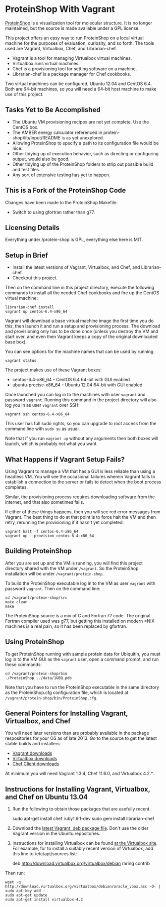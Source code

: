 ProteinShop With Vagrant
========================

[ProteinShop](http://proteinshop.org/) is a visualization tool for molecular
structure. It is no longer maintained, but the source is made available under
a GPL license.

This project offers an easy way to run ProteinShop on a local virtual machine
for the purposes of evaluation, curiosity, and so forth. The tools used are
Vagrant, Virtualbox, Chef, and Librarian-chef.

  * Vagrant is a tool for managing Virtualbox virtual machines.
  * Virtualbox runs virtual machines.
  * Chef is a provisioning tool for setting software on a machine.
  * Librarian-chef is a package manager for Chef cookbooks.

Two virtual machines can be configured, Ubuntu 12.04 and CentOS 6.4. Both are
64-bit machines, so you will need a 64-bit host machine to make use of this
project.

Tasks Yet to Be Accomplished
----------------------------

  * The Ubuntu VM provisioning recipes are not yet complete. Use the CentOS box.
  * The AMBER energy calculator referenced in protein-shop/lib/input/README is as yet unexplored.
  * Allowing ProteinShop to specify a path to its configuration file would be nice.
  * Other tidying up of execution behavior, such as directing or configuring output, would also be good.
  * Other tidying up of the ProteinShop folders to strip out possible build and test files.
  * Any sort of extensive testing has yet to happen.

This is a Fork of the ProteinShop Code
--------------------------------------

Changes have been made to the ProteinShop Makefile.

  * Switch to using gfortran rather than g77.

Licensing Details
-----------------

Everything under /protein-shop is GPL, everything else here is MIT.

Setup in Brief
--------------

  * Install the latest versions of Vagrant, Virtualbox, and Chef, and Librarian-chef.
  * Checkout this project.

Then on the command line in this project directory, execute the following
commands to install all the needed Chef cookbooks and fire up the CentOS virtual
machine:

    librarian-chef install
    vagrant up centos-6.4-x86_64

Vagrant will download a base virtual machine image the first time you do this,
then launch it and run a setup and provisioning process. The download and
provisioning only has to be done once (unless you destroy the VM and start over,
and even then Vagrant keeps a copy of the original downloaded base box).

You can see options for the machine names that can be used by running:

    vagrant status

The project makes use of these Vagrant boxes:

  * centos-6.4-x86_64 - CentOS 6.4 64-bit with GUI enabled
  * ubuntu-precise-x86_64 - Ubuntu 12.04 64-bit with GUI enabled

Once launched you can log in to the machines with user `vagrant` and password
`vagrant`. Running this command in the project directory will also log you in
as user `vagrant` over SSH:

    vagrant ssh centos-6.4-x86_64

This user has full sudo rights, so you can upgrade to root access from the
command line with `sudo su` as usual.

Note that if you run `vagrant up` without any arguments then both boxes will
launch, which is probably not what you want.

What Happens if Vagrant Setup Fails?
------------------------------------

Using Vagrant to manage a VM that has a GUI is less reliable than using a
headless VM. You will see the occasional failures wherein Vagrant fails to
establish a connection to the server or fails to detect when the boot process
completes.

Similar, the provisioning process requires downloading software from the
internet, and that also sometimes fails.

If either of these things happens, then you will see red error messages from
Vagrant. The best thing to do at that point is to force halt the VM and then
retry, rerunning the provisioning if it hasn't yet completed:

    vagrant halt -f centos-6.4-x86_64
    vagrant up --provision centos-6.4-x86_64

Building ProteinShop
--------------------

After you are set up and the VM is running, you will find this project directory
shared with the VM under `/vagrant`. So the ProteinShop installation will be
under `/vagrant/protein-shop`.

To build the ProteinShop executable log in to the VM as user `vagrant` with
password `vagrant`. Then on the command line:

    cd /vagrant/protein-shop/src
    make clean
    make

The ProteinShop source is a mix of C and Fortran 77 code. The original Fortran
compiler used was g77, but getting this installed on modern *NIX machines is a
real pain, so it has been replaced by gfortran.

Using ProteinShop
-----------------

To get ProteinShop running with sample protein data for Ubiquitin, you must
log in to the VM GUI as the `vagrant` user, open a command prompt, and run
these commands:

    cd /vagrant/protein-shop/bin
    ./ProteinShop ../data/1UBQ.pdb

Note that you have to run the ProteinShop executable in the same directory as
the ProteinShop.cfg configuration file, which is located at
`/vagrant/protein-shop/bin/ProteinShop.cfg`.

General Pointers for Installing Vagrant, Virtualbox, and Chef
-------------------------------------------------------------

You will need later versions than are probably available in the package
respositories for your OS as of late 2013. Go to the source to get the latest
stable builds and installers:

  * [Vagrant downloads](http://downloads.vagrantup.com/)
  * [Virtualbox downloads](https://www.virtualbox.org/wiki/Downloads)
  * [Chef Client downloads](http://www.opscode.com/chef/install/)

At minimum you will need Vagrant 1.3.4, Chef 11.6.0, and Virtualbox 4.2.*.

Instructions for Installing Vagrant, Virtualbox, and Chef on Ubuntu 13.04
-------------------------------------------------------------------------

1) Run the following to obtain those packages that are usefully recent.

    sudo apt-get install chef ruby1.9.1-dev
    sudo gem install librarian-chef

2) Download the [latest Vagrant .deb package file](http://downloads.vagrantup.com/).
Don't use the older Vagrant version in the Ubuntu repositories.

3) Instructions for installing Virtualbox can be found
[at the Virtualbox site](https://www.virtualbox.org/wiki/Downloads). For
example, for to install a suitably recent version of Virtualbox, add this line
to /etc/apt/sources.list:

    deb http://download.virtualbox.org/virtualbox/debian raring contrib

Then run:

    wget -q http://download.virtualbox.org/virtualbox/debian/oracle_vbox.asc -O- | sudo apt-key add -
    sudo apt-get update
    sudo apt-get install virtualbox-4.2
